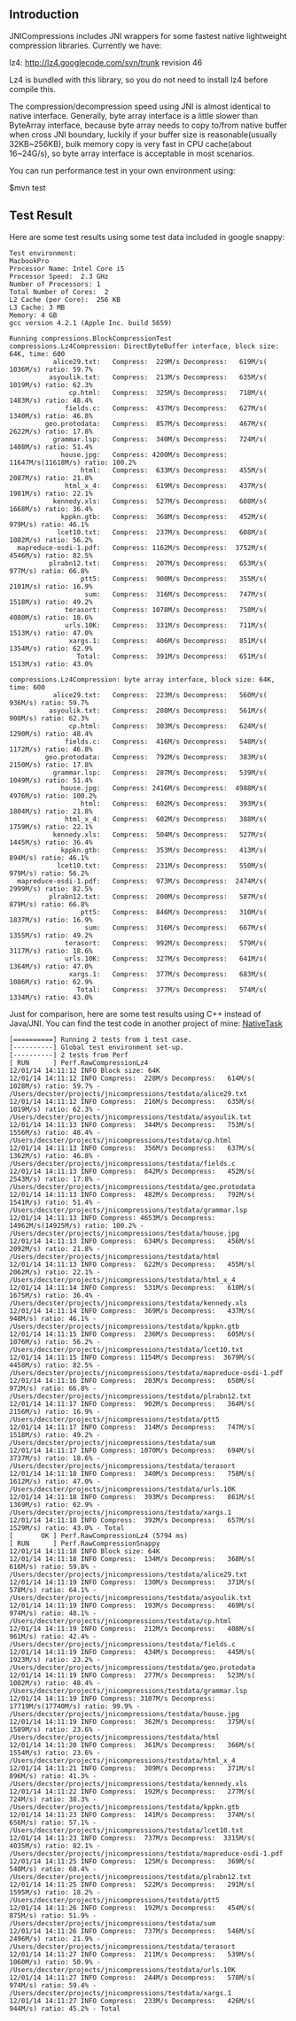 Introduction
------------

JNICompressions includes JNI wrappers for some fastest native 
lightweight compression libraries. Currently we have:

lz4: 
http://lz4.googlecode.com/svn/trunk
revision 46

Lz4 is bundled with this library, so you do not need to install lz4
before compile this.

The compression/decompression speed using JNI is almost identical to native 
interface. Generally, byte array interface is a little slower than ByteArray 
interface, because byte array needs to copy to/from native buffer when cross 
JNI boundary, luckily if your buffer size is reasonable(usually 32KB~256KB), 
bulk memory copy is very fast in CPU cache(about 16~24G/s), 
so byte array interface is acceptable in most scenarios.

You can run performance test in your own environment using:

$mvn test 


Test Result
-----------

Here are some test results using some test data included in google snappy:

    Test environment:
    MacbookPro
    Processor Name: Intel Core i5
    Processor Speed:  2.3 GHz
    Number of Processors: 1
    Total Number of Cores:  2
    L2 Cache (per Core):  256 KB
    L3 Cache: 3 MB
    Memory: 4 GB
    gcc version 4.2.1 (Apple Inc. build 5659)

    Running compressions.BlockCompressionTest  
    compressions.Lz4Compression: DirectByteBuffer interface, block size: 64K, time: 600  
               alice29.txt:   Compress:  229M/s Decompress:   619M/s( 1036M/s) ratio: 59.7%
              asyoulik.txt:   Compress:  213M/s Decompress:   635M/s( 1019M/s) ratio: 62.3%
                   cp.html:   Compress:  325M/s Decompress:   718M/s( 1483M/s) ratio: 48.4%
                  fields.c:   Compress:  437M/s Decompress:   627M/s( 1340M/s) ratio: 46.8%
             geo.protodata:   Compress:  857M/s Decompress:   467M/s( 2622M/s) ratio: 17.8%
               grammar.lsp:   Compress:  340M/s Decompress:   724M/s( 1408M/s) ratio: 51.4%
                 house.jpg:   Compress: 4200M/s Decompress: 11647M/s(11618M/s) ratio: 100.2%
                      html:   Compress:  633M/s Decompress:   455M/s( 2087M/s) ratio: 21.8%
                  html_x_4:   Compress:  619M/s Decompress:   437M/s( 1981M/s) ratio: 22.1%
               kennedy.xls:   Compress:  527M/s Decompress:   608M/s( 1668M/s) ratio: 36.4%
                 kppkn.gtb:   Compress:  368M/s Decompress:   452M/s(  979M/s) ratio: 46.1%
                lcet10.txt:   Compress:  237M/s Decompress:   608M/s( 1082M/s) ratio: 56.2%
      mapreduce-osdi-1.pdf:   Compress: 1162M/s Decompress:  3752M/s( 4546M/s) ratio: 82.5%
              plrabn12.txt:   Compress:  207M/s Decompress:   653M/s(  977M/s) ratio: 66.8%
                      ptt5:   Compress:  900M/s Decompress:   355M/s( 2101M/s) ratio: 16.9%
                       sum:   Compress:  316M/s Decompress:   747M/s( 1518M/s) ratio: 49.2%
                  terasort:   Compress: 1078M/s Decompress:   758M/s( 4080M/s) ratio: 18.6%
                  urls.10K:   Compress:  331M/s Decompress:   711M/s( 1513M/s) ratio: 47.0%
                   xargs.1:   Compress:  406M/s Decompress:   851M/s( 1354M/s) ratio: 62.9%
                     Total:   Compress:  391M/s Decompress:   651M/s( 1513M/s) ratio: 43.0%
    
    compressions.Lz4Compression: byte array interface, block size: 64K, time: 600  
               alice29.txt:   Compress:  223M/s Decompress:   560M/s(  936M/s) ratio: 59.7%
              asyoulik.txt:   Compress:  208M/s Decompress:   561M/s(  900M/s) ratio: 62.3%
                   cp.html:   Compress:  303M/s Decompress:   624M/s( 1290M/s) ratio: 48.4%
                  fields.c:   Compress:  416M/s Decompress:   548M/s( 1172M/s) ratio: 46.8%
             geo.protodata:   Compress:  792M/s Decompress:   383M/s( 2150M/s) ratio: 17.8%
               grammar.lsp:   Compress:  287M/s Decompress:   539M/s( 1049M/s) ratio: 51.4%
                 house.jpg:   Compress: 2416M/s Decompress:  4988M/s( 4976M/s) ratio: 100.2%
                      html:   Compress:  602M/s Decompress:   393M/s( 1804M/s) ratio: 21.8%
                  html_x_4:   Compress:  602M/s Decompress:   388M/s( 1759M/s) ratio: 22.1%
               kennedy.xls:   Compress:  504M/s Decompress:   527M/s( 1445M/s) ratio: 36.4%
                 kppkn.gtb:   Compress:  353M/s Decompress:   413M/s(  894M/s) ratio: 46.1%
                lcet10.txt:   Compress:  231M/s Decompress:   550M/s(  979M/s) ratio: 56.2%
      mapreduce-osdi-1.pdf:   Compress:  973M/s Decompress:  2474M/s( 2999M/s) ratio: 82.5%
              plrabn12.txt:   Compress:  200M/s Decompress:   587M/s(  879M/s) ratio: 66.8%
                      ptt5:   Compress:  846M/s Decompress:   310M/s( 1837M/s) ratio: 16.9%
                       sum:   Compress:  316M/s Decompress:   667M/s( 1355M/s) ratio: 49.2%
                  terasort:   Compress:  992M/s Decompress:   579M/s( 3117M/s) ratio: 18.6%
                  urls.10K:   Compress:  327M/s Decompress:   641M/s( 1364M/s) ratio: 47.0%
                   xargs.1:   Compress:  377M/s Decompress:   683M/s( 1086M/s) ratio: 62.9%
                     Total:   Compress:  377M/s Decompress:   574M/s( 1334M/s) ratio: 43.0%

Just for comparison, here are some test results using C++ instead of Java/JNI.
You can find the test code in another project of mine:
[NativeTask](https://github.com/decster/nativetask)

    [==========] Running 2 tests from 1 test case.
    [----------] Global test environment set-up.
    [----------] 2 tests from Perf
    [ RUN      ] Perf.RawCompressionLz4  
    12/01/14 14:11:12 INFO Block size: 64K
    12/01/14 14:11:12 INFO Compress:  228M/s Decompress:   614M/s( 1028M/s) ratio: 59.7% - /Users/decster/projects/jnicompressions/testdata/alice29.txt
    12/01/14 14:11:12 INFO Compress:  216M/s Decompress:   635M/s( 1019M/s) ratio: 62.3% - /Users/decster/projects/jnicompressions/testdata/asyoulik.txt
    12/01/14 14:11:13 INFO Compress:  344M/s Decompress:   753M/s( 1556M/s) ratio: 48.4% - /Users/decster/projects/jnicompressions/testdata/cp.html
    12/01/14 14:11:13 INFO Compress:  356M/s Decompress:   637M/s( 1362M/s) ratio: 46.8% - /Users/decster/projects/jnicompressions/testdata/fields.c
    12/01/14 14:11:13 INFO Compress:  842M/s Decompress:   452M/s( 2543M/s) ratio: 17.8% - /Users/decster/projects/jnicompressions/testdata/geo.protodata
    12/01/14 14:11:13 INFO Compress:  482M/s Decompress:   792M/s( 1541M/s) ratio: 51.4% - /Users/decster/projects/jnicompressions/testdata/grammar.lsp
    12/01/14 14:11:13 INFO Compress: 4653M/s Decompress: 14962M/s(14925M/s) ratio: 100.2% - /Users/decster/projects/jnicompressions/testdata/house.jpg
    12/01/14 14:11:13 INFO Compress:  634M/s Decompress:   456M/s( 2092M/s) ratio: 21.8% - /Users/decster/projects/jnicompressions/testdata/html
    12/01/14 14:11:13 INFO Compress:  622M/s Decompress:   455M/s( 2062M/s) ratio: 22.1% - /Users/decster/projects/jnicompressions/testdata/html_x_4
    12/01/14 14:11:14 INFO Compress:  531M/s Decompress:   610M/s( 1675M/s) ratio: 36.4% - /Users/decster/projects/jnicompressions/testdata/kennedy.xls
    12/01/14 14:11:14 INFO Compress:  369M/s Decompress:   437M/s(  948M/s) ratio: 46.1% - /Users/decster/projects/jnicompressions/testdata/kppkn.gtb
    12/01/14 14:11:15 INFO Compress:  236M/s Decompress:   605M/s( 1076M/s) ratio: 56.2% - /Users/decster/projects/jnicompressions/testdata/lcet10.txt
    12/01/14 14:11:15 INFO Compress: 1154M/s Decompress:  3679M/s( 4458M/s) ratio: 82.5% - /Users/decster/projects/jnicompressions/testdata/mapreduce-osdi-1.pdf
    12/01/14 14:11:16 INFO Compress:  203M/s Decompress:   650M/s(  972M/s) ratio: 66.8% - /Users/decster/projects/jnicompressions/testdata/plrabn12.txt
    12/01/14 14:11:17 INFO Compress:  902M/s Decompress:   364M/s( 2156M/s) ratio: 16.9% - /Users/decster/projects/jnicompressions/testdata/ptt5
    12/01/14 14:11:17 INFO Compress:  314M/s Decompress:   747M/s( 1518M/s) ratio: 49.2% - /Users/decster/projects/jnicompressions/testdata/sum
    12/01/14 14:11:17 INFO Compress: 1070M/s Decompress:   694M/s( 3737M/s) ratio: 18.6% - /Users/decster/projects/jnicompressions/testdata/terasort
    12/01/14 14:11:18 INFO Compress:  340M/s Decompress:   758M/s( 1612M/s) ratio: 47.0% - /Users/decster/projects/jnicompressions/testdata/urls.10K
    12/01/14 14:11:18 INFO Compress:  393M/s Decompress:   861M/s( 1369M/s) ratio: 62.9% - /Users/decster/projects/jnicompressions/testdata/xargs.1
    12/01/14 14:11:18 INFO Compress:  392M/s Decompress:   657M/s( 1529M/s) ratio: 43.0% - Total
    [       OK ] Perf.RawCompressionLz4 (5794 ms)
    [ RUN      ] Perf.RawCompressionSnappy
    12/01/14 14:11:18 INFO Block size: 64K
    12/01/14 14:11:18 INFO Compress:  134M/s Decompress:   368M/s(  616M/s) ratio: 59.8% - /Users/decster/projects/jnicompressions/testdata/alice29.txt
    12/01/14 14:11:19 INFO Compress:  130M/s Decompress:   371M/s(  578M/s) ratio: 64.1% - /Users/decster/projects/jnicompressions/testdata/asyoulik.txt
    12/01/14 14:11:19 INFO Compress:  193M/s Decompress:   469M/s(  974M/s) ratio: 48.1% - /Users/decster/projects/jnicompressions/testdata/cp.html
    12/01/14 14:11:19 INFO Compress:  212M/s Decompress:   408M/s(  961M/s) ratio: 42.4% - /Users/decster/projects/jnicompressions/testdata/fields.c
    12/01/14 14:11:19 INFO Compress:  434M/s Decompress:   445M/s( 1923M/s) ratio: 23.2% - /Users/decster/projects/jnicompressions/testdata/geo.protodata
    12/01/14 14:11:19 INFO Compress:  277M/s Decompress:   523M/s( 1082M/s) ratio: 48.4% - /Users/decster/projects/jnicompressions/testdata/grammar.lsp
    12/01/14 14:11:19 INFO Compress: 3107M/s Decompress: 17719M/s(17740M/s) ratio: 99.9% - /Users/decster/projects/jnicompressions/testdata/house.jpg
    12/01/14 14:11:19 INFO Compress:  362M/s Decompress:   375M/s( 1589M/s) ratio: 23.6% - /Users/decster/projects/jnicompressions/testdata/html
    12/01/14 14:11:20 INFO Compress:  361M/s Decompress:   366M/s( 1554M/s) ratio: 23.6% - /Users/decster/projects/jnicompressions/testdata/html_x_4
    12/01/14 14:11:21 INFO Compress:  309M/s Decompress:   371M/s(  896M/s) ratio: 41.3% - /Users/decster/projects/jnicompressions/testdata/kennedy.xls
    12/01/14 14:11:22 INFO Compress:  192M/s Decompress:   277M/s(  724M/s) ratio: 38.3% - /Users/decster/projects/jnicompressions/testdata/kppkn.gtb
    12/01/14 14:11:23 INFO Compress:  141M/s Decompress:   374M/s(  656M/s) ratio: 57.1% - /Users/decster/projects/jnicompressions/testdata/lcet10.txt
    12/01/14 14:11:23 INFO Compress:  737M/s Decompress:  3315M/s( 4035M/s) ratio: 82.1% - /Users/decster/projects/jnicompressions/testdata/mapreduce-osdi-1.pdf
    12/01/14 14:11:25 INFO Compress:  125M/s Decompress:   369M/s(  540M/s) ratio: 68.4% - /Users/decster/projects/jnicompressions/testdata/plrabn12.txt
    12/01/14 14:11:25 INFO Compress:  522M/s Decompress:   291M/s( 1595M/s) ratio: 18.2% - /Users/decster/projects/jnicompressions/testdata/ptt5
    12/01/14 14:11:26 INFO Compress:  192M/s Decompress:   454M/s(  875M/s) ratio: 51.9% - /Users/decster/projects/jnicompressions/testdata/sum
    12/01/14 14:11:26 INFO Compress:  737M/s Decompress:   546M/s( 2496M/s) ratio: 21.9% - /Users/decster/projects/jnicompressions/testdata/terasort
    12/01/14 14:11:27 INFO Compress:  211M/s Decompress:   539M/s( 1060M/s) ratio: 50.9% - /Users/decster/projects/jnicompressions/testdata/urls.10K
    12/01/14 14:11:27 INFO Compress:  244M/s Decompress:   578M/s(  974M/s) ratio: 59.4% - /Users/decster/projects/jnicompressions/testdata/xargs.1
    12/01/14 14:11:27 INFO Compress:  233M/s Decompress:   426M/s(  944M/s) ratio: 45.2% - Total

